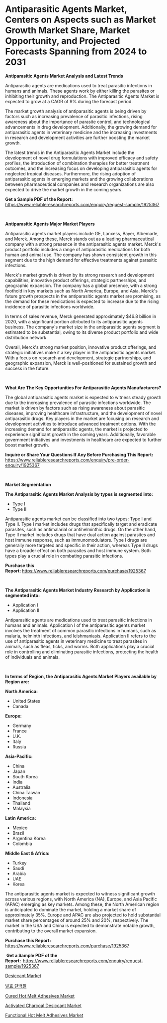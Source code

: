 <p><h1>Antiparasitic Agents Market, Centers on Aspects such as Market Growth Market Share, Market Opportunity, and Projected Forecasts Spanning from 2024 to 2031</h1></p><p><strong>Antiparasitic Agents Market Analysis and Latest Trends</strong></p>
<p><p>Antiparasitic agents are medications used to treat parasitic infections in humans and animals. These agents work by either killing the parasites or inhibiting their growth and reproduction. The Antiparasitic Agents Market is expected to grow at a CAGR of 9% during the forecast period. </p><p>The market growth analysis of antiparasitic agents is being driven by factors such as increasing prevalence of parasitic infections, rising awareness about the importance of parasite control, and technological advancements in drug development. Additionally, the growing demand for antiparasitic agents in veterinary medicine and the increasing investments in research and development activities are further boosting the market growth.</p><p>The latest trends in the Antiparasitic Agents Market include the development of novel drug formulations with improved efficacy and safety profiles, the introduction of combination therapies for better treatment outcomes, and the increasing focus on developing antiparasitic agents for neglected tropical diseases. Furthermore, the rising adoption of antiparasitic agents in emerging markets and the growing collaborations between pharmaceutical companies and research organizations are also expected to drive the market growth in the coming years.</p></p>
<p><strong>Get a Sample PDF of the Report:&nbsp;</strong> <a href="https://www.reliableresearchreports.com/enquiry/request-sample/1925367">https://www.reliableresearchreports.com/enquiry/request-sample/1925367</a></p>
<p>&nbsp;</p>
<p><strong>Antiparasitic Agents Major Market Players</strong></p>
<p><p>Antiparasitic agents market players include GE, Lanxess, Bayer, Albemarle, and Merck. Among these, Merck stands out as a leading pharmaceutical company with a strong presence in the antiparasitic agents market. Merck's product portfolio includes a range of antiparasitic medications for both human and animal use. The company has shown consistent growth in this segment due to the high demand for effective treatments against parasitic infections.</p><p>Merck's market growth is driven by its strong research and development capabilities, innovative product offerings, strategic partnerships, and geographic expansion. The company has a global presence, with a strong foothold in key markets such as North America, Europe, and Asia. Merck's future growth prospects in the antiparasitic agents market are promising, as the demand for these medications is expected to increase due to the rising incidence of parasitic infections worldwide.</p><p>In terms of sales revenue, Merck generated approximately $46.8 billion in 2020, with a significant portion attributed to its antiparasitic agents business. The company's market size in the antiparasitic agents segment is estimated to be substantial, owing to its diverse product portfolio and wide distribution network.</p><p>Overall, Merck's strong market position, innovative product offerings, and strategic initiatives make it a key player in the antiparasitic agents market. With a focus on research and development, strategic partnerships, and geographic expansion, Merck is well-positioned for sustained growth and success in the future.</p></p>
<p>&nbsp;</p>
<p><strong>What Are The Key Opportunities For Antiparasitic Agents Manufacturers?</strong></p>
<p><p>The global antiparasitic agents market is expected to witness steady growth due to the increasing prevalence of parasitic infections worldwide. The market is driven by factors such as rising awareness about parasitic diseases, improving healthcare infrastructure, and the development of novel antiparasitic drugs. Key players in the market are focusing on research and development activities to introduce advanced treatment options. With the increasing demand for antiparasitic agents, the market is projected to experience significant growth in the coming years. Additionally, favorable government initiatives and investments in healthcare are expected to further boost market growth.</p></p>
<p><strong>Inquire or Share Your Questions If Any Before Purchasing This Report:</strong> <a href="https://www.reliableresearchreports.com/enquiry/pre-order-enquiry/1925367">https://www.reliableresearchreports.com/enquiry/pre-order-enquiry/1925367</a></p>
<p>&nbsp;</p>
<p><strong>Market Segmentation</strong></p>
<p><strong>The Antiparasitic Agents Market Analysis by types is segmented into:</strong></p>
<p><ul><li>Type I</li><li>Type II</li></ul></p>
<p><p>Antiparasitic agents market can be classified into two types: Type I and Type II. Type I market includes drugs that specifically target and eradicate parasites, such as antimalarial or antihelminthic drugs. On the other hand, Type II market includes drugs that have dual action against parasites and host immune response, such as immunomodulators. Type I drugs are generally more targeted and specific in their action, whereas Type II drugs have a broader effect on both parasites and host immune system. Both types play a crucial role in combating parasitic infections.</p></p>
<p><strong>Purchase this Report:&nbsp;</strong><a href="https://www.reliableresearchreports.com/purchase/1925367">https://www.reliableresearchreports.com/purchase/1925367</a></p>
<p>&nbsp;</p>
<p><strong>The Antiparasitic Agents Market Industry Research by Application is segmented into:</strong></p>
<p><ul><li>Application I</li><li>Application II</li></ul></p>
<p><p>Antiparasitic agents are medications used to treat parasitic infections in humans and animals. Application I of the antiparasitic agents market involves the treatment of common parasitic infections in humans, such as malaria, helminth infections, and leishmaniasis. Application II refers to the use of antiparasitic agents in veterinary medicine to treat parasites in animals, such as fleas, ticks, and worms. Both applications play a crucial role in controlling and eliminating parasitic infections, protecting the health of individuals and animals.</p></p>
<p>&nbsp;</p>
<p><strong>In terms of Region, the Antiparasitic Agents Market Players available by Region are:</strong></p>
<p>
    <p> <strong> North America: </strong>
        <ul>
            <li>United States</li>
            <li>Canada</li>
        </ul>
        </p> 
    <p> <strong> Europe: </strong>
        <ul>
            <li>Germany</li>
            <li>France</li>
            <li>U.K.</li>
            <li>Italy</li>
            <li>Russia</li>
        </ul>
        </p> 
    <p> <strong> Asia-Pacific: </strong>
        <ul>
            <li>China</li>
            <li>Japan</li>
            <li>South Korea</li>
            <li>India</li>
            <li>Australia</li>
            <li>China Taiwan</li>
            <li>Indonesia</li>
            <li>Thailand</li>
            <li>Malaysia</li>
        </ul>
        </p> 
    <p> <strong> Latin America: </strong>
        <ul>
            <li>Mexico</li>
            <li>Brazil</li>
            <li>Argentina Korea</li>
            <li>Colombia</li>
        </ul>
        </p> 
    <p> <strong> Middle East & Africa: </strong>
        <ul>
            <li>Turkey</li>
            <li>Saudi</li>
            <li>Arabia</li>
            <li>UAE</li>
            <li>Korea</li>
        </ul>
    </p>
    </p>
<p><p>The antiparasitic agents market is expected to witness significant growth across various regions, with North America (NA), Europe, and Asia Pacific (APAC) emerging as key markets. Among these, the North American region is anticipated to dominate the market, holding a market share of approximately 35%. Europe and APAC are also projected to hold substantial market share percentages of around 25% and 20%, respectively. The market in the USA and China is expected to demonstrate notable growth, contributing to the overall market expansion.</p></p>
<p><strong>Purchase this Report: </strong><a href="https://www.reliableresearchreports.com/purchase/1925367">https://www.reliableresearchreports.com/purchase/1925367</a></p>
<p>&nbsp;<strong>Get a Sample PDF of the Report:&nbsp;&nbsp;</strong><a href="https://www.reliableresearchreports.com/enquiry/request-sample/1925367">https://www.reliableresearchreports.com/enquiry/request-sample/1925367</a></p>
<p><strong></strong></p>
<p><p><a href="https://view.publitas.com/reportprime-1/decoding-the-desiccant-market-a-deep-dive-into-the-latest-market-trends-market-segmentation-and-competitive-analysis/">Desiccant Market</a></p><p><a href="https://medium.com/@theothessalian/%EB%B0%9C%ED%9A%A8-%EB%8B%A8%EB%B0%B1%EC%A7%88-%EC%8B%9C%EC%9E%A5-%EB%B6%84%EC%84%9D-%EA%B7%B8-%ED%8F%89%EA%B7%A0-%EC%97%B0%ED%8F%89%EA%B7%A0-%EC%84%B1%EC%9E%A5%EC%9C%A8-cagr-%EC%8B%9C%EC%9E%A5-%EC%84%B8%EB%B6%84%ED%99%94-%EB%B0%8F-%EA%B8%80%EB%A1%9C%EB%B2%8C-%EC%82%B0%EC%97%85-%EA%B0%9C%EC%9A%94-737e48f72ab7">발효 단백질</a></p><p><a href="https://summer-dogwood-3e9.notion.site/Cured-Hot-Melt-Adhesives-Market-Size-Growing-and-Forecasted-for-period-from-2024-2031-and-provides-6bd22f2f7a1f4dd9ac1d892efa3c2c6a">Cured Hot Melt Adhesives Market</a></p><p><a href="https://view.publitas.com/reportprime-1/activated-charcoal-desiccant-market-challenges-opportunities-and-growth-drivers-and-major-market-players-forecasted-for-period-from-2024-2031/">Activated Charcoal Desiccant Market</a></p><p><a href="https://lydian-appliance-61d.notion.site/Functional-Hot-Melt-Adhesives-Market-Provides-a-Comprehensive-Analysis-Including-a-Macro-Overview-of-cb835933404646b5bc0f82b5a2825e59">Functional Hot Melt Adhesives Market</a></p></p>